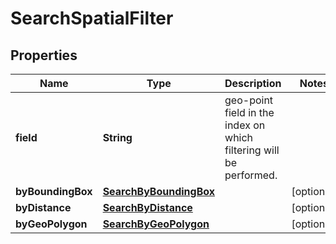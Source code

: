 
# SearchSpatialFilter

## Properties
Name | Type | Description | Notes
------------ | ------------- | ------------- | -------------
**field** | **String** | geo-point field in the index on which filtering will be performed. | 
**byBoundingBox** | [**SearchByBoundingBox**](SearchByBoundingBox.md) |  |  [optional]
**byDistance** | [**SearchByDistance**](SearchByDistance.md) |  |  [optional]
**byGeoPolygon** | [**SearchByGeoPolygon**](SearchByGeoPolygon.md) |  |  [optional]



